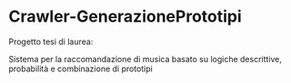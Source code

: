 # Crawler-GenerazionePrototipi

Progetto tesi di laurea:

Sistema per la raccomandazione di musica basato su logiche descrittive, probabilità e combinazione di prototipi
